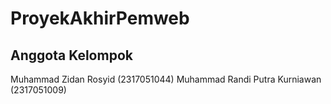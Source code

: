 # ProyekAkhirPemweb

## Anggota Kelompok

Muhammad Zidan Rosyid (2317051044)
Muhammad Randi Putra Kurniawan (2317051009)
